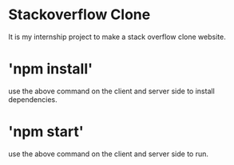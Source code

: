 ﻿# Stackoverflow Clone
It is my internship project to make a stack overflow clone website. 

 # 'npm install'
use the above command on the client and server side to install dependencies.

# 'npm start'
use the above command on the client and server side to run.
